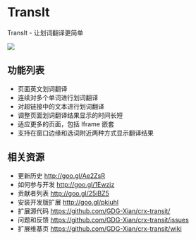 # TransIt

TransIt - 让划词翻译更简单

<a href="https://chrome.google.com/webstore/detail/transit/pfjipfdmbpbkcadkdpmacdcefoohagdc"><img src="https://camo.githubusercontent.com/334b4f665751356b1f4afb758f8ddde55b9c71b8/68747470733a2f2f7261772e6769746875622e636f6d2f476f6f676c654368726f6d652f6368726f6d652d6170702d73616d706c65732f6d61737465722f74727969746e6f77627574746f6e5f736d616c6c2e706e67" border="0" /></a>

## 功能列表

- 页面英文划词翻译 
- 连续对多个单词进行划词翻译
- 对超链接中的文本进行划词翻译
- 调整页面划词翻译结果显示的时间长短
- 适应更多的页面，包括 Iframe 嵌套
- 支持在窗口边缘和选词附近两种方式显示翻译结果

## 相关资源

- 更新历史 http://goo.gl/Ae2ZsR
- 如何参与开发 http://goo.gl/1Ewzjz
- 贡献者列表 http://goo.gl/25iBZ5
- 安装开发版扩展 http://goo.gl/pkiuhl
- 扩展源代码 https://github.com/GDG-Xian/crx-transit/
- 问题和反馈 https://github.com/GDG-Xian/crx-transit/issues
- 扩展维基页 https://github.com/GDG-Xian/crx-transit/wiki